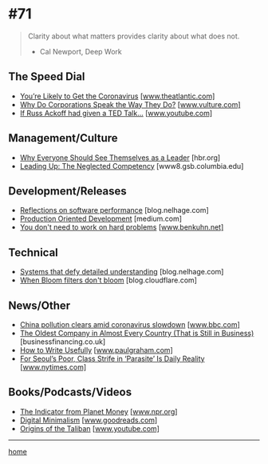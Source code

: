 # #71

>Clarity about what matters provides clarity about what does not.
> - Cal Newport, Deep Work

## The Speed Dial
* [You’re Likely to Get the Coronavirus](https://www.theatlantic.com/health/archive/2020/02/covid-vaccine/607000/) [www.theatlantic.com]
* [Why Do Corporations Speak the Way They Do?](https://www.vulture.com/2020/02/spread-of-corporate-speak.html) [www.vulture.com]
* [If Russ Ackoff had given a TED Talk...](https://www.youtube.com/watch?v=OqEeIG8aPPk) [www.youtube.com]

## Management/Culture
* [Why Everyone Should See Themselves as a Leader](https://hbr.org/podcast/2017/08/why-everyone-should-see-themselves-as-a-leader) [hbr.org]
* [Leading Up: The Neglected Competency](https://www8.gsb.columbia.edu/articles/ideas-work/leading-neglected-competency) [www8.gsb.columbia.edu]

## Development/Releases
* [Reflections on software performance](https://blog.nelhage.com/post/reflections-on-performance/) [blog.nelhage.com]
* [Production Oriented Development](https://medium.com/@paulosman/production-oriented-development-8ae05f8cc7ea) [medium.com]
* [You don't need to work on hard problems](https://www.benkuhn.net/hard) [www.benkuhn.net]

## Technical
* [Systems that defy detailed understanding](https://blog.nelhage.com/post/systems-that-defy-understanding/) [blog.nelhage.com]
* [When Bloom filters don't bloom](https://blog.cloudflare.com/when-bloom-filters-dont-bloom/) [blog.cloudflare.com]

## News/Other
* [China pollution clears amid coronavirus slowdown](https://www.bbc.com/news/world-asia-51691967) [www.bbc.com]
* [The Oldest Company in Almost Every Country (That is Still in Business)](https://businessfinancing.co.uk/the-oldest-company-in-almost-every-country/) [businessfinancing.co.uk]
* [How to Write Usefully](http://www.paulgraham.com/useful.html) [www.paulgraham.com]
* [For Seoul’s Poor, Class Strife in ‘Parasite’ Is Daily Reality](https://www.nytimes.com/2020/02/29/world/asia/parasite-seoul-south-korea.html) [www.nytimes.com]

## Books/Podcasts/Videos
* [The Indicator from Planet Money](https://www.npr.org/podcasts/510325/the-indicator-from-planet-money) [www.npr.org]
* [Digital Minimalism](https://www.goodreads.com/book/show/40672036-digital-minimalism) [www.goodreads.com]
* [Origins of the Taliban](https://www.youtube.com/watch?v=zzBVvyBWDD4) [www.youtube.com]
___

[home](index.md)
